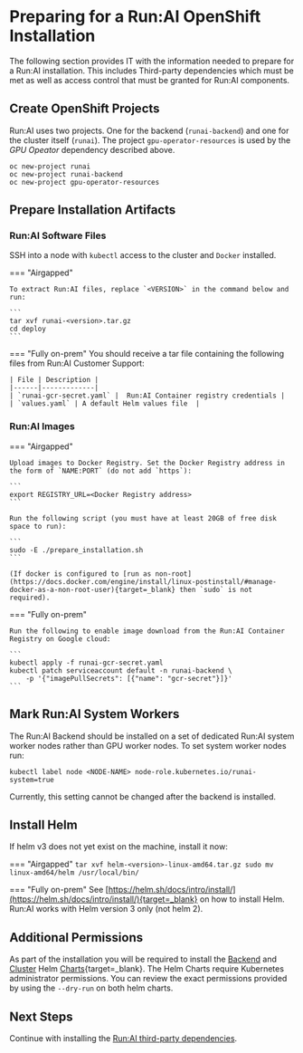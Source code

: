 # Preparing for a Run:AI OpenShift Installation

The following section provides IT with the information needed to prepare for a Run:AI installation. This includes Third-party dependencies which must be met as well as access control that must be granted for Run:AI components. 




## Create OpenShift Projects

Run:AI uses two projects. One for the backend (`runai-backend`) and one for the cluster itself (`runai`). 
The project `gpu-operator-resources` is used by the _GPU Opeator_ dependency described above. 

```
oc new-project runai
oc new-project runai-backend
oc new-project gpu-operator-resources
```



## Prepare Installation Artifacts

### Run:AI Software Files

SSH into a node with `kubectl` access to the cluster and `Docker` installed.

=== "Airgapped" 

    To extract Run:AI files, replace `<VERSION>` in the command below and run: 

    ```
    tar xvf runai-<version>.tar.gz
    cd deploy
    ```

=== "Fully on-prem"
    You should receive a tar file containing the following files from Run:AI Customer Support:

    | File | Description |
    |------|-------------|
    | `runai-gcr-secret.yaml` |  Run:AI Container registry credentials |
    | `values.yaml` | A default Helm values file  |


### Run:AI Images

=== "Airgapped" 

    Upload images to Docker Registry. Set the Docker Registry address in the form of `NAME:PORT` (do not add `https`):

    ```
    export REGISTRY_URL=<Docker Registry address>
    ```
    
    Run the following script (you must have at least 20GB of free disk space to run): 

    ```  
    sudo -E ./prepare_installation.sh
    ```

    (If docker is configured to [run as non-root](https://docs.docker.com/engine/install/linux-postinstall/#manage-docker-as-a-non-root-user){target=_blank} then `sudo` is not required).

=== "Fully on-prem"

    Run the following to enable image download from the Run:AI Container Registry on Google cloud:

    ```
    kubectl apply -f runai-gcr-secret.yaml
    kubectl patch serviceaccount default -n runai-backend \
        -p '{"imagePullSecrets": [{"name": "gcr-secret"}]}'
    ```

## Mark Run:AI System Workers

The Run:AI Backend should be installed on a set of dedicated Run:AI system worker nodes rather than GPU worker nodes. To set system worker nodes run:

```
kubectl label node <NODE-NAME> node-role.kubernetes.io/runai-system=true
```

Currently, this setting cannot be changed after the backend is installed.

## Install Helm

If helm v3 does not yet exist on the machine, install it now:

=== "Airgapped"
    ```
    tar xvf helm-<version>-linux-amd64.tar.gz
    sudo mv linux-amd64/helm /usr/local/bin/
    ```  

=== "Fully on-prem"
    See [https://helm.sh/docs/intro/install/](https://helm.sh/docs/intro/install/){target=_blank} on how to install Helm. Run:AI works with Helm version 3 only (not helm 2).



## Additional Permissions

As part of the installation you will be required to install the [Backend](backend.md) and [Cluster](cluster.md) Helm [Charts](https://helm.sh/){target=_blank}. The Helm Charts require Kubernetes administrator permissions. You can review the exact permissions provided by using the `--dry-run` on both helm charts. 

## Next Steps

Continue with installing the [Run:AI third-party dependencies](ocp-dependencies.md).
